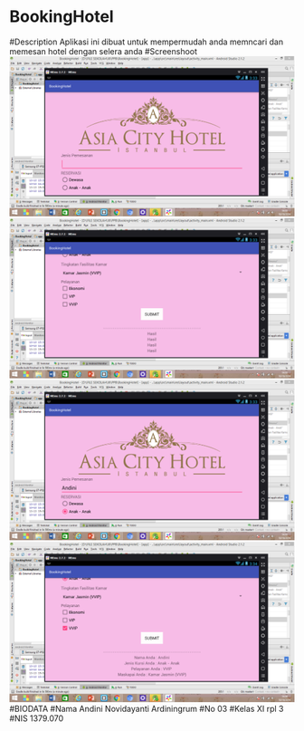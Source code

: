 # BookingHotel
#Description 
Aplikasi ini dibuat untuk mempermudah anda memncari dan memesan hotel dengan selera anda
#Screenshoot
![screenshoot](https://github.com/Andininovidayanti/BookingHotel/blob/master/Screenshot%20(27).png "")
![screenshoot](https://github.com/Andininovidayanti/BookingHotel/blob/master/Screenshot%20(28).png "")
![screenshoot](https://github.com/Andininovidayanti/BookingHotel/blob/master/Screenshot%20(30).png "")
![screenshoot](https://github.com/Andininovidayanti/BookingHotel/blob/master/Screenshot%20(31).png "")
#BIODATA
#Nama
Andini Novidayanti Ardiningrum
#No
03
#Kelas
XI rpl 3
#NIS
1379.070
